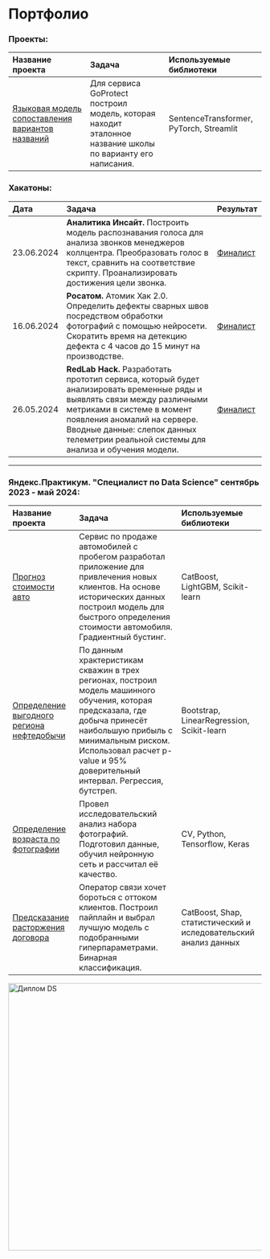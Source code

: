 # Портфолио


### Проекты:

| Название проекта | Задача | Используемые библиотеки |
| :--------------------- | :--------------------- |:---------------------------|
| [Языковая модель сопоставления вариантов названий](https://github.com/Neobernis/GoProtect_school_names) | Для сервиса GoProtect построил модель, которая находит эталонное название школы по варианту его написания. | SentenceTransformer, PyTorch, Streamlit |


### Хакатоны:

| Дата | Задача | Результат |
| :--------------------- | :--------------------- |:---------------------------|
| 23.06.2024 | **Аналитика Инсайт.** Построить модель распознавания голоса для анализа звонков менеджеров коллцентра. Преобразовать голос в текст, сравнить на соответствие скрипту. Проанализировать достижения цели звонка. |  <a href="https://www.zavodit.ru/upload/certificates/users/88/8413_7a1adfb04d1f40bd.pdf" target="_blank">Финалист</a> |
| 16.06.2024 | **Росатом.** Атомик Хак 2.0. Определить дефекты сварных швов посредством обработки фотографий с помощью нейросети. Скоратить время на детекцию дефекта с 4 часов до 15 минут на производстве. |  <a href="https://drive.google.com/file/d/1kY5CDzllIQ1D3CSlVoR4AMg7ZbCEoY7J/view?usp=sharing" target="_blank">Финалист</a> |
| 26.05.2024 | **RedLab Hack.** Разработать прототип сервиса, который будет анализировать временные ряды и выявлять связи между различными метриками в системе в момент появления аномалий на сервере. Вводные данные: слепок данных телеметрии реальной системы для анализа и обучения модели. |  [Финалист](https://www.zavodit.ru/upload/certificates/users/71/8413_70a52dee24b82c91.pdf) |


---  
  
    
### Яндекс.Практикум. "Специалист по Data Science" сентябрь 2023 - май 2024:

| Название проекта | Задача | Используемые библиотеки |
| :-------------------- | :--------------------- |:---------------------------|
|[Прогноз стоимости авто](https://github.com/Neobernis/Portfolio/tree/main/Autos) |Сервис по продаже автомобилей с пробегом  разработал приложение для привлечения новых клиентов. На основе исторических данных построил модель для быстрого определения стоимости автомобиля. Градиентный бустинг.|CatBoost, LightGBM, Scikit-learn|
|[Определение выгодного региона нефтедобычи](https://github.com/Neobernis/Portfolio/tree/main/GlavRosGosNeft) |По данным храктеристикам скважин в трех регионах, построил модель машинного обучения, которая предсказала, где добыча принесёт наибольшую прибыль с минимальным риском. Использовал расчет p-value и 95% доверительный интервал. Регрессия, бутстреп.|Bootstrap, LinearRegression, Scikit-learn|
|[Определение возраста по фотографии](https://github.com/Neobernis/Portfolio/blob/main/CV%20Bread%20%26%20Salt/README.md) |Провел исследовательский анализ набора фотографий. Подготовил данные, обучил нейронную сеть и рассчитал её качество. |CV, Python, Tensorflow, Keras|
|[Предсказание расторжения договора](https://github.com/Neobernis/Portfolio/tree/main/Telecom) |Оператор связи хочет бороться с оттоком клиентов. Построил пайплайн и выбрал лучшую модель с подобранными гиперпараметрами. Бинарная классификация. |CatBoost, Shap, статистический и иследовательский анализ данных|

<img width="532" alt="Диплом DS" src="https://github.com/Neobernis/Portfolio/assets/109903977/b98d4291-3f2c-4cd2-aea6-188189ed7f84">
